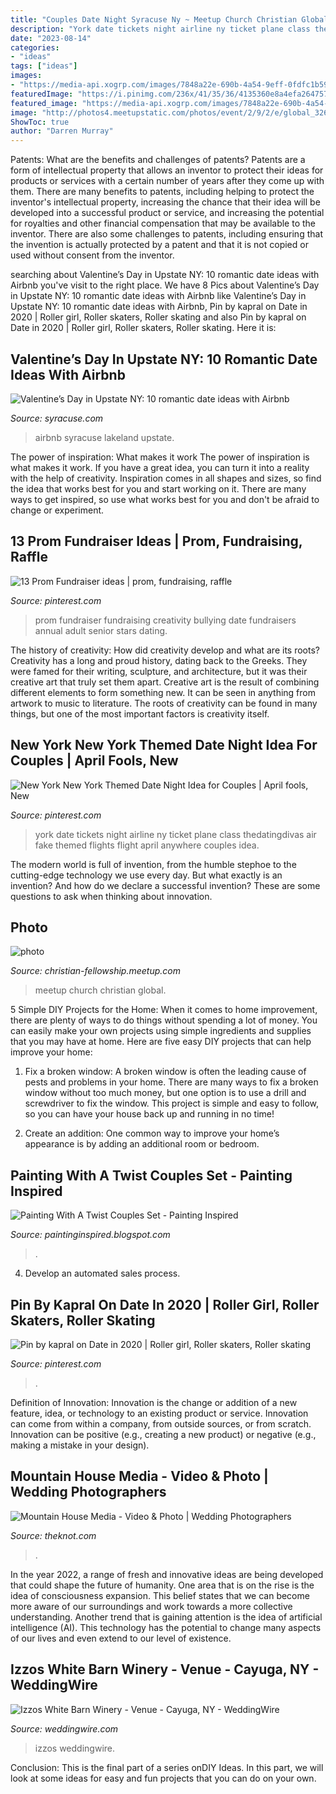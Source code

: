 ```yaml
---
title: "Couples Date Night Syracuse Ny ~ Meetup Church Christian Global"
description: "York date tickets night airline ny ticket plane class thedatingdivas air fake themed flights flight april anywhere couples idea"
date: "2023-08-14"
categories:
- "ideas"
tags: ["ideas"]
images:
- "https://media-api.xogrp.com/images/7848a22e-690b-4a54-9eff-0fdfc1b59aa4~rs_720.480"
featuredImage: "https://i.pinimg.com/236x/41/35/36/4135360e8a4efa264757407ee6d04d75--bullies-fundraisers.jpg"
featured_image: "https://media-api.xogrp.com/images/7848a22e-690b-4a54-9eff-0fdfc1b59aa4~rs_720.480"
image: "http://photos4.meetupstatic.com/photos/event/2/9/2/e/global_326410542.jpeg"
ShowToc: true
author: "Darren Murray"
---
```



Patents: What are the benefits and challenges of patents?
Patents are a form of intellectual property that allows an inventor to protect their ideas for products or services with a certain number of years after they come up with them. There are many benefits to patents, including helping to protect the inventor's intellectual property, increasing the chance that their idea will be developed into a successful product or service, and increasing the potential for royalties and other financial compensation that may be available to the inventor. There are also some challenges to patents, including ensuring that the invention is actually protected by a patent and that it is not copied or used without consent from the inventor.

	

		
searching about Valentine’s Day in Upstate NY: 10 romantic date ideas with Airbnb you've visit to the right place. We have 8 Pics about Valentine’s Day in Upstate NY: 10 romantic date ideas with Airbnb like Valentine’s Day in Upstate NY: 10 romantic date ideas with Airbnb, Pin by kapral on Date in 2020 | Roller girl, Roller skaters, Roller skating and also Pin by kapral on Date in 2020 | Roller girl, Roller skaters, Roller skating. Here it is:
		
    
## Valentine’s Day In Upstate NY: 10 Romantic Date Ideas With Airbnb

<img loading=lazy src="https://www.syracuse.com/resizer/1wX7UY6oGKLtxpM1DBCSO8vovR0=/1280x0/smart/cloudfront-us-east-1.images.arcpublishing.com/advancelocal/NHRVKFRR2ZEEVLGHOPECLQIIDE.JPG" onerror="this.onerror=null;this.src='https://tse3.mm.bing.net/th?id=OIP.oX6a7NyM4I4tIpFt9wtD_QHaFV&amp;pid=15.1';" alt="Valentine’s Day in Upstate NY: 10 romantic date ideas with Airbnb">

_Source: syracuse.com_

>airbnb syracuse lakeland upstate. 

	

The power of inspiration: What makes it work
The power of inspiration is what makes it work. If you have a great idea, you can turn it into a reality with the help of creativity. Inspiration comes in all shapes and sizes, so find the idea that works best for you and start working on it. There are many ways to get inspired, so use what works best for you and don't be afraid to change or experiment.

    
## 13 Prom Fundraiser Ideas | Prom, Fundraising, Raffle

<img loading=lazy src="https://i.pinimg.com/236x/41/35/36/4135360e8a4efa264757407ee6d04d75--bullies-fundraisers.jpg" onerror="this.onerror=null;this.src='https://tse2.mm.bing.net/th?id=OIP.fwYFiEUiif5L_ocjcyme7QHaHa&amp;pid=15.1';" alt="13 Prom Fundraiser ideas | prom, fundraising, raffle">

_Source: pinterest.com_

>prom fundraiser fundraising creativity bullying date fundraisers annual adult senior stars dating. 

	

The history of creativity: How did creativity develop and what are its roots?
Creativity has a long and proud history, dating back to the Greeks. They were famed for their writing, sculpture, and architecture, but it was their creative art that truly set them apart. Creative art is the result of combining different elements to form something new. It can be seen in anything from artwork to music to literature. The roots of creativity can be found in many things, but one of the most important factors is creativity itself.

    
## New York New York Themed Date Night Idea For Couples | April Fools, New

<img loading=lazy src="https://s-media-cache-ak0.pinimg.com/736x/e7/3c/a4/e73ca4566290afeb8cc6237a9c8e5590.jpg" onerror="this.onerror=null;this.src='https://tse2.mm.bing.net/th?id=OIP.MigSlyptmD1r3bLW-N_BgAHaE7&amp;pid=15.1';" alt="New York New York Themed Date Night Idea for Couples | April fools, New">

_Source: pinterest.com_

>york date tickets night airline ny ticket plane class thedatingdivas air fake themed flights flight april anywhere couples idea. 

	

The modern world is full of invention, from the humble stephoe to the cutting-edge technology we use every day. But what exactly is an invention? And how do we declare a successful invention? These are some questions to ask when thinking about innovation.

    
## Photo

<img loading=lazy src="http://photos4.meetupstatic.com/photos/event/2/9/2/e/global_326410542.jpeg" onerror="this.onerror=null;this.src='https://tse1.mm.bing.net/th?id=OIP.05KKSTKPPEpeL0TFBaMYhwAAAA&amp;pid=15.1';" alt="photo">

_Source: christian-fellowship.meetup.com_

>meetup church christian global. 

	

5 Simple DIY Projects for the Home:
When it comes to home improvement, there are plenty of ways to do things without spending a lot of money. You can easily make your own projects using simple ingredients and supplies that you may have at home. Here are five easy DIY projects that can help improve your home: 
1. Fix a broken window: A broken window is often the leading cause of pests and problems in your home. There are many ways to fix a broken window without too much money, but one option is to use a drill and screwdriver to fix the window. This project is simple and easy to follow, so you can have your house back up and running in no time!

2. Create an addition: One common way to improve your home’s appearance is by adding an additional room or bedroom.

    
## Painting With A Twist Couples Set - Painting Inspired

<img loading=lazy src="https://cdn7.allevents.in/banners/afb6d3c0-4ca9-11ea-8f8a-17d8f423801a-rimg-w526-h262-gmir.jpg?v=1581410227" onerror="this.onerror=null;this.src='https://tse2.mm.bing.net/th?id=OIP.7x7rUfugv1hOAI1YwZc4aAHaDs&amp;pid=15.1';" alt="Painting With A Twist Couples Set - Painting Inspired">

_Source: paintinginspired.blogspot.com_

>. 

	

4. Develop an automated sales process.

    
## Pin By Kapral On Date In 2020 | Roller Girl, Roller Skaters, Roller Skating

<img loading=lazy src="https://i.pinimg.com/736x/b7/30/a8/b730a864475238d19cc274c0679af8de.jpg" onerror="this.onerror=null;this.src='https://tse4.mm.bing.net/th?id=OIP.qmKNrtqoOE6dEAr4IlwS7gHaLI&amp;pid=15.1';" alt="Pin by kapral on Date in 2020 | Roller girl, Roller skaters, Roller skating">

_Source: pinterest.com_

>. 

	

Definition of Innovation:
Innovation is the change or addition of a new feature, idea, or technology to an existing product or service. Innovation can come from within a company, from outside sources, or from scratch. Innovation can be positive (e.g., creating a new product) or negative (e.g., making a mistake in your design).

    
## Mountain House Media - Video &amp; Photo | Wedding Photographers

<img loading=lazy src="https://media-api.xogrp.com/images/7848a22e-690b-4a54-9eff-0fdfc1b59aa4~rs_720.480" onerror="this.onerror=null;this.src='https://tse2.mm.bing.net/th?id=OIP.nJuDjTZrBQfd81cHws9svAHaE8&amp;pid=15.1';" alt="Mountain House Media - Video &amp; Photo | Wedding Photographers">

_Source: theknot.com_

>. 

	

In the year 2022, a range of fresh and innovative ideas are being developed that could shape the future of humanity. One area that is on the rise is the idea of consciousness expansion. This belief states that we can become more aware of our surroundings and work towards a more collective understanding. Another trend that is gaining attention is the idea of artificial intelligence (AI). This technology has the potential to change many aspects of our lives and even extend to our level of existence.

    
## Izzos White Barn Winery - Venue - Cayuga, NY - WeddingWire

<img loading=lazy src="https://cdn0.weddingwire.com/emp/fotos/7/6/1/8/8/5/the-doors_51_588167-1561722729.jpg" onerror="this.onerror=null;this.src='https://tse4.mm.bing.net/th?id=OIP.mdh8MPtg-ww-5zWT7yJ3FwHaE8&amp;pid=15.1';" alt="Izzos White Barn Winery - Venue - Cayuga, NY - WeddingWire">

_Source: weddingwire.com_

>izzos weddingwire. 

	

Conclusion:
This is the final part of a series onDIY Ideas. In this part, we will look at some ideas for easy and fun projects that you can do on your own.

